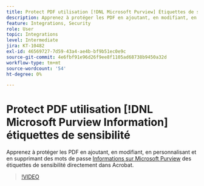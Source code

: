 ```yaml
---
title: Protect PDF utilisation [!DNL Microsoft Purview] Étiquettes de sensibilité
description: Apprenez à protéger les PDF en ajoutant, en modifiant, en personnalisant et en supprimant des mots de passe [!DNL Microsoft Purview] Étiquettes de sensibilité directement dans Acrobat
feature: Integrations, Security
role: User
topic: Integrations
level: Intermediate
jira: KT-10482
exl-id: 46569727-7d59-43a4-ae4b-bf9b51ec0e9c
source-git-commit: 4e6fbf91e96d26f9ee8f1105ad68738b9450a32d
workflow-type: tm+mt
source-wordcount: '54'
ht-degree: 0%

---
```


# Protect PDF utilisation [!DNL Microsoft Purview Information] étiquettes de sensibilité

Apprenez à protéger les PDF en ajoutant, en modifiant, en personnalisant et en supprimant des mots de passe [Informations sur Microsoft Purview](https://learn.microsoft.com/en-us/microsoft-365/compliance/information-protection?view=o365-worldwide) des étiquettes de sensibilité directement dans Acrobat.

>[!VIDEO](https://video.tv.adobe.com/v/3410552?quality=12&learn=on&hidetitle=true)
